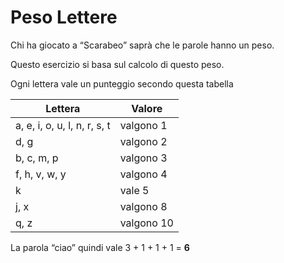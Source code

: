 




# Peso Lettere

Chi ha giocato a “Scarabeo” saprà che le parole hanno un peso.

Questo esercizio si basa sul calcolo di questo peso.

Ogni lettera vale un punteggio secondo questa tabella

| Lettera | Valore | 
|--|--|
| a, e, i, o, u, l, n, r, s, t | valgono 1 |
| d, g | valgono 2  |
| b, c, m, p | valgono 3 |
| f, h, v, w, y | valgono 4 |
| k | vale 5 |
| j, x | valgono 8 | 
| q, z | valgono 10 |

La parola “ciao” quindi vale 3 + 1 + 1 + 1 = **6**
